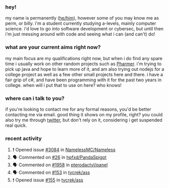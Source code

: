### hey!
my name is permanently ([he/him](https://pronoun.is/he)), however some of you may know me as perm, or billy. i'm a student currently studying a-levels, mainly computer science. i'd love to go into software development or cybersec, but until then i'm just messing around with code and seeing what i can (and can't) do!

### what are your current aims right now?
my main focus are my qualifications right now, but when i do find any spare time i usually work on other random projects such as [Pharmer](https://github.com/Permanently/Pharmer). i'm trying to pick up java and hope to learn more of it, and am also trying out nodejs for a college project as well as a few other small projects here and there. i have a fair grip of c#, and have been programming with it for the past two years in college. when will i put that to use on here? who knows!

### where can i talk to you?
if you're looking to contact me for any formal reasons, you'd be better contacting me via email. good thing it shows on my profile, right? you could also try me through [twitter](https://twitter.com/permanentlay), but don't rely on it, considering i get suspended real quick.

### recent activity
<!--START_SECTION:activity-->
1. ❗️ Opened issue [#3084](https://github.com/NamelessMC/Nameless/issues/3084) in [NamelessMC/Nameless](https://github.com/NamelessMC/Nameless)
2. 🗣 Commented on [#26](https://github.com/hpfxd/PandaSpigot/issues/26) in [hpfxd/PandaSpigot](https://github.com/hpfxd/PandaSpigot)
3. 🗣 Commented on [#1958](https://github.com/pterodactyl/panel/issues/1958) in [pterodactyl/panel](https://github.com/pterodactyl/panel)
4. 🗣 Commented on [#153](https://github.com/tycrek/ass/issues/153) in [tycrek/ass](https://github.com/tycrek/ass)
5. ❗️ Opened issue [#155](https://github.com/tycrek/ass/issues/155) in [tycrek/ass](https://github.com/tycrek/ass)
<!--END_SECTION:activity-->
